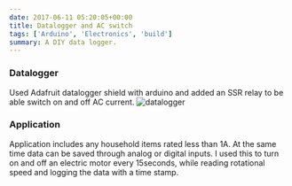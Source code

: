 ```yaml
---
date: 2017-06-11 05:20:05+00:00
title: Datalogger and AC switch
tags: ['Arduino', 'Electronics', 'build']
summary: A DIY data logger.
---
```


### Datalogger

Used Adafruit datalogger shield with arduino and added an SSR relay to be able switch on and off AC current.
![datalogger](/static/images/dataloger-relay.jpg)

### Application

Application includes any household items rated less than 1A. At the same time data can be saved through analog or digital inputs.
I used this to turn on and off an electric motor every 15seconds, while reading rotational speed and logging the data with a time stamp.
